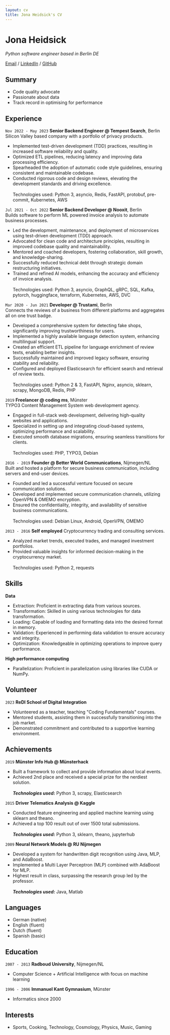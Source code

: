```yaml
---
layout: cv
title: Jona Heidsick's CV
---
```

# Jona Heidsick 

_Python software engineer based in Berlin DE_

[//]: # ()
[//]: # (\*26.04.1986 in Duisburg/Germany)

[//]: # ()
[//]: # (+4915229037577)

[//]: # ()
[Email](mailto:jona.heidsick@gmail.com) / [LinkedIn](https://www.linkedin.com/in/jona-heidsick-218aa01b7/) / [GitHub](https://github.com/JonesH)

## Summary

  * Code quality advocate
  * Passionate about data
  * Track record in optimising for performance


## Experience

`Nov 2022 - May 2023`
__Senior Backend Engineer @ Tempest Search__, Berlin <br>
Silicon Valley based company with a portfolio of privacy products. <br>

  * Implemented test-driven development (TDD) practices, resulting in increased software reliability and quality.
  * Optimized ETL pipelines, reducing latency and improving data processing efficiency.
  * Spearheaded the adoption of automatic code style guidelines, ensuring consistent and maintainable codebase.
  * Conducted rigorous code and design reviews, elevating the development standards and driving excellence. <br>
<br> Technologies used: Python 3, asyncio, Redis, FastAPI, protobuf, pre-commit, Kubernetes, AWS

`Jul 2021 - Oct 2022`
__Senior Backend Developer @ Nooxit__, Berlin <br>
Builds software to perform ML powered invoice analysis to automate business processes. <br>

  * Led the development, maintenance, and deployment of microservices using test-driven development (TDD) approach.
  * Advocated for clean code and architecture principles, resulting in improved codebase quality and maintainability.
  * Mentored and coached developers, fostering collaboration, skill growth, and knowledge-sharing.
  * Successfully reduced technical debt through strategic domain restructuring initiatives.
  * Trained and refined AI models, enhancing the accuracy and efficiency of invoice analysis. <br>
<br> Technologies used: Python 3, asyncio, GraphQL, gRPC, SQL, Kafka, pytorch, huggingface, terraform, Kubernetes, AWS, DVC

`Mar 2020 - Jun 2021` 
__Developer @ Trustami__, Berlin <br>
Connects the reviews of a business from different platforms and aggregates all on one trust badge. <br>

  * Developed a comprehensive system for detecting fake shops, significantly improving trustworthiness for users.
  * Implemented a highly available language detection system, enhancing multilingual support.
  * Created an efficient ETL pipeline for language enrichment of review texts, enabling better insights.
  * Successfully maintained and improved legacy software, ensuring stability and reliability.
  * Configured and deployed Elasticsearch for efficient search and retrieval of review texts. <br>
<br> Technologies used: Python 2 & 3, FastAPI, Nginx, asyncio, sklearn, scrapy, MongoDB, Redis, PHP

`2019`
__Freelancer @ coding ms__, Münster <br>
TYPO3 Content Management System web development agency. <br>

  * Engaged in full-stack web development, delivering high-quality websites and applications.
  * Specialized in setting up and integrating cloud-based systems, optimizing performance and scalability.
  * Executed smooth database migrations, ensuring seamless transitions for clients. <br>
<br> Technologies used: PHP, TYPO3, Debian

`2016 - 2019`
__Founder @ Better World Communications__, Nijmegen/NL <br>
Built and hosted a platform for secure business communication, including servers and end-user devices. <br>

  * Founded and led a successful venture focused on secure communication solutions.
  * Developed and implemented secure communication channels, utilizing OpenVPN & OMEMO encryption.
  * Ensured the confidentiality, integrity, and availability of sensitive business communications. <br>
<br> Technologies used: Debian Linux, Android, OpenVPN, OMEMO

`2013 - 2016`
__Self employed__
Cryptocurrency trading and consulting services. <br>

  * Analyzed market trends, executed trades, and managed investment portfolios.
  * Provided valuable insights for informed decision-making in the cryptocurrency market. <br>
<br> Technologies used: Python 2, requests


## Skills

__Data__
  * Extraction: Proficient in extracting data from various sources.
  * Transformation: Skilled in using various technologies for data transformation.
  * Loading: Capable of loading and formatting data into the desired format in memory.
  * Validation: Experienced in performing data validation to ensure accuracy and integrity.
  * Optimization: Knowledgeable in optimizing operations to improve query performance.

__High performance computing__
  * Parallelization: Proficient in parallelization using libraries like CUDA or NumPy.

<!--
## Technologies

__Programming Languages__
  * Python, PHP, Java, C, R

__GNU/Linux__
  * Debian, Bash, SSH

__Databases__
  * Redis, NOSQL (Mongo), SQL, Elasticsearch

__Cloud__
  * AWS, Kubernetes, Docker, Terraform, Helm

__Interfaces__
  * FastAPI/REST, graphene/GraphQL, protobuf/gRPC
-->


## Volunteer

`2023`
__ReDI School of Digital Integration__
  * Volunteered as a teacher, teaching "Coding Fundamentals" courses.
  * Mentored students, assisting them in successfully transitioning into the job market.
  * Demonstrated commitment and contributed to a supportive learning environment.


## Achievements

`2019`
__Münster Info Hub @ Münsterhack__
  * Built a framework to collect and provide information about local events.
  * Achieved 2nd place and received a special prize for the nerdiest solution. <br>
<br> **_Technologies used:_** Python 3, scrapy, Elasticsearch

`2015`
__Driver Telematics Analysis @ Kaggle__
  * Conducted feature engineering and applied machine learning using sklearn and theano.
  * Achieved a top 100 result out of over 1500 total submissions. <br>
<br> **_Technologies used:_** Python 3, sklearn, theano, jupyterhub 

`2009`
__Neural Network Models @ RU Nijmegen__
  * Developed a system for handwritten digit recognition using Java, MLP, and AdaBoost.
  * Implemented a Multi Layer Perceptron (MLP) combined with AdaBoost for MLP.
  * Highest result in class, surpassing the research group led by the professor. <br>
<br> **_Technologies used:_** Java, Matlab

<!-- - setup a server with jupyterhub to enable team members -->

<!--
`2011`
__Research & Development 2 @ RU Nijmegen__
  * KNN dataset reduction (Python)
  * Best result in class
-->
<!--
`2009`
__Neurale Netwerkmodellen @ RU Nijmegen__
  * Handwritten digit recognition (Java, MLP, AdaBoost)
  * Implementation of a Multi Layer Perceptron (MLP) + AdaBoost for MLP
  * Best result in class, beating the professor's research group

`2005`
__Snake clone @ school__
  * The classic game "snake" (Java Applet)
  * Implemented as a Java Applet
  * Reused code from my Tetris clone
-->
<!--
`2004`
__Tetris clone @ school__
  * Implemented as a Java Applet
-->
<!--
`2003`
__Login system @ dren-fotografie.de__
  * User registration and login system for a local event photo page (PHP 2, HTML)
  * Several hundred users, successfully prevented online harassment
-->


## Languages

  * German (native)
  * English (fluent)
  * Dutch (fluent)
  * Spanish (basic)


## Education

`2007 - 2013`
__Radboud University__, Nijmegen/NL
  * Computer Science + Artificial Intelligence with focus on machine learning

`1996 - 2006`
__Immanuel Kant Gymnasium__, Münster
  * Informatics since 2000


## Interests

  * Sports, Cooking, Technology, Cosmology, Physics, Music, Gaming

<!-- ### Footer

Last updated: April 2022 -->


